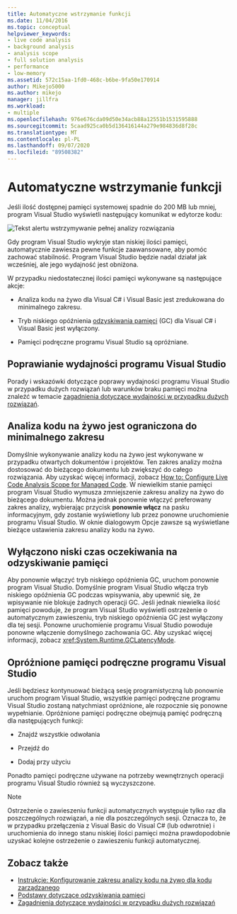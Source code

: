 ```yaml
---
title: Automatyczne wstrzymanie funkcji
ms.date: 11/04/2016
ms.topic: conceptual
helpviewer_keywords:
- live code analysis
- background analysis
- analysis scope
- full solution analysis
- performance
- low-memory
ms.assetid: 572c15aa-1fd0-468c-b6be-9fa50e170914
author: Mikejo5000
ms.author: mikejo
manager: jillfra
ms.workload:
- multiple
ms.openlocfilehash: 976e676cda09d50e34acb88a12551b1531595888
ms.sourcegitcommit: 5caad925ca0b5d136416144a279e984836d8f28c
ms.translationtype: MT
ms.contentlocale: pl-PL
ms.lasthandoff: 09/07/2020
ms.locfileid: "89508382"
---
```

# <a name="automatic-feature-suspension"></a>Automatyczne wstrzymanie funkcji

Jeśli ilość dostępnej pamięci systemowej spadnie do 200 MB lub mniej, program Visual Studio wyświetli następujący komunikat w edytorze kodu:

![Tekst alertu wstrzymywanie pełnej analizy rozwiązania](../code-quality/media/fsa_alert.png)

Gdy program Visual Studio wykryje stan niskiej ilości pamięci, automatycznie zawiesza pewne funkcje zaawansowane, aby pomóc zachować stabilność. Program Visual Studio będzie nadal działał jak wcześniej, ale jego wydajność jest obniżona.

W przypadku niedostatecznej ilości pamięci wykonywane są następujące akcje:

- Analiza kodu na żywo dla Visual C# i Visual Basic jest zredukowana do minimalnego zakresu.

- Tryb niskiego opóźnienia [odzyskiwania pamięci](/dotnet/standard/garbage-collection/index) (GC) dla Visual C# i Visual Basic jest wyłączony.

- Pamięci podręczne programu Visual Studio są opróżniane.

## <a name="improve-visual-studio-performance"></a>Poprawianie wydajności programu Visual Studio

Porady i wskazówki dotyczące poprawy wydajności programu Visual Studio w przypadku dużych rozwiązań lub warunków braku pamięci można znaleźć w temacie [zagadnienia dotyczące wydajności w przypadku dużych rozwiązań](https://github.com/dotnet/roslyn/blob/master/docs/wiki/Performance-considerations-for-large-solutions.md).

## <a name="live-code-analysis-is-reduced-to-minimal-scope"></a>Analiza kodu na żywo jest ograniczona do minimalnego zakresu

Domyślnie wykonywanie analizy kodu na żywo jest wykonywane w przypadku otwartych dokumentów i projektów. Ten zakres analizy można dostosować do bieżącego dokumentu lub zwiększyć do całego rozwiązania. Aby uzyskać więcej informacji, zobacz [How to: Configure Live Code Analysis Scope for Managed Code](./configure-live-code-analysis-scope-managed-code.md). W niewielkim stanie pamięci program Visual Studio wymusza zmniejszenie zakresu analizy na żywo do bieżącego dokumentu. Można jednak ponownie włączyć preferowany zakres analizy, wybierając przycisk **ponownie włącz** na pasku informacyjnym, gdy zostanie wyświetlony lub przez ponowne uruchomienie programu Visual Studio. W oknie dialogowym Opcje zawsze są wyświetlane bieżące ustawienia zakresu analizy kodu na żywo.

## <a name="gc-low-latency-disabled"></a>Wyłączono niski czas oczekiwania na odzyskiwanie pamięci

Aby ponownie włączyć tryb niskiego opóźnienia GC, uruchom ponownie program Visual Studio. Domyślnie program Visual Studio włącza tryb niskiego opóźnienia GC podczas wpisywania, aby upewnić się, że wpisywanie nie blokuje żadnych operacji GC. Jeśli jednak niewielka ilość pamięci powoduje, że program Visual Studio wyświetli ostrzeżenie o automatycznym zawieszeniu, tryb niskiego opóźnienia GC jest wyłączony dla tej sesji. Ponowne uruchomienie programu Visual Studio powoduje ponowne włączenie domyślnego zachowania GC. Aby uzyskać więcej informacji, zobacz <xref:System.Runtime.GCLatencyMode>.

## <a name="visual-studio-caches-flushed"></a>Opróżnione pamięci podręczne programu Visual Studio

Jeśli będziesz kontynuować bieżącą sesję programistyczną lub ponownie uruchom program Visual Studio, wszystkie pamięci podręczne programu Visual Studio zostaną natychmiast opróżnione, ale rozpocznie się ponowne wypełnianie. Opróżnione pamięci podręczne obejmują pamięć podręczną dla następujących funkcji:

- Znajdź wszystkie odwołania

- Przejdź do

- Dodaj przy użyciu

Ponadto pamięci podręczne używane na potrzeby wewnętrznych operacji programu Visual Studio również są wyczyszczone.

> [!NOTE]
> Ostrzeżenie o zawieszeniu funkcji automatycznych występuje tylko raz dla poszczególnych rozwiązań, a nie dla poszczególnych sesji. Oznacza to, że w przypadku przełączenia z Visual Basic do Visual C# (lub odwrotnie) i uruchomienia do innego stanu niskiej ilości pamięci można prawdopodobnie uzyskać kolejne ostrzeżenie o zawieszeniu funkcji automatycznej.

## <a name="see-also"></a>Zobacz także

- [Instrukcje: Konfigurowanie zakresu analizy kodu na żywo dla kodu zarządzanego](./configure-live-code-analysis-scope-managed-code.md)
- [Podstawy dotyczące odzyskiwania pamięci](/dotnet/standard/garbage-collection/fundamentals)
- [Zagadnienia dotyczące wydajności w przypadku dużych rozwiązań](https://github.com/dotnet/roslyn/blob/master/docs/wiki/Performance-considerations-for-large-solutions.md)
